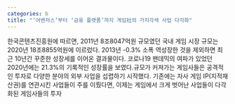 ```yaml
---
categories: b
title: "‘어벤저스’부터 ‘금융 플랫폼’까지 게임社의 가지각색 사업 다각화"
---
```

한국콘텐츠진흥원에 따르면, 2011년 8조8047억원 규모였던 국내 게임 시장 규모는 2020년 18조8855억원에 이르렀다. 2013년 -0.3% 소폭 역성장한 것을 제외하면 최근 10년간 꾸준한 성장세를 이어온 결과물이다. 코로나19 팬데믹의 여파가 있었던 2020년에는 21.3%의 기록적인 성장률을 보였다.규모가 커져가는 게임사들은 공격적인 투자로 다양한 분야의 외부 사업을 섭렵하기 시작했다. 기존에는 자사 게임 IP(지적재산권)를 연관시킨 사업들이 주를 이뤘다면, 이제는 게임에서 크게 벗어난 사업들이 다각화된 게임사들의 투자